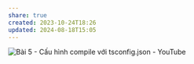 ```yaml
---
share: true
created: 2023-10-24T18:26
updated: 2024-08-18T15:05
---
```

![Bài 5 - Cấu hình compile với tsconfig.json - YouTube](https://youtu.be/UJYu4dF3Vrw)
